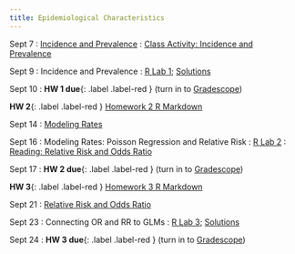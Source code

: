 ```yaml
---
title: Epidemiological Characteristics
---
```


Sept 7
: [Incidence and Prevalence](https://github.com/marievozanne/STAT244NF_class/blob/main/Introduction/2_Lec_Measures_of_Risk.pdf)
  : [Class Activity: Incidence and Prevalence](https://github.com/marievozanne/STAT244NF_class/blob/main/Introduction/2_CA_Incidence_Prevalence.pdf)

Sept 9
: Incidence and Prevalence
  : [R Lab 1](https://github.com/mhc-stat-244nf-f2021/Lab_1); [Solutions](https://github.com/mhc-stat-244nf-f2021/Lab_1_solutions)

Sept 10
: **HW 1 due**{: .label .label-red } (turn in to [Gradescope](https://gradescope.com))

**HW 2**{: .label .label-red } [Homework 2 R Markdown](https://github.com/mhc-stat-244nf-f2021/Homework_2)

Sept 14
: [Modeling Rates](https://github.com/marievozanne/STAT244NF_class/blob/main/Introduction/3_Lec_log_linear_model.pdf)

Sept 16
: Modeling Rates: Poisson Regression and Relative Risk
  : [R Lab 2](https://github.com/mhc-stat-244nf-f2021/Lab_2)
: [Reading: Relative Risk and Odds Ratio](https://www.ncbi.nlm.nih.gov/books/NBK430824/)

Sept 17
: **HW 2 due**{: .label .label-red } (turn in to [Gradescope](https://gradescope.com))

**HW 3**{: .label .label-red } [Homework 3 R Markdown](https://github.com/mhc-stat-244nf-f2021/Homework_3)

Sept 21
: [Relative Risk and Odds Ratio](https://github.com/marievozanne/STAT244NF_class/blob/main/Introduction/4_Lec_RR_OR.pdf)

Sept 23
: Connecting OR and RR to GLMs
  : [R Lab 3](https://github.com/mhc-stat-244nf-f2021/Lab_3);
[Solutions](https://github.com/mhc-stat-244nf-f2021/Lab_3_solutions)

Sept 24
: **HW 3 due**{: .label .label-red } (turn in to [Gradescope](https://gradescope.com))

